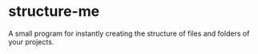 # structure-me
A small program for instantly creating the structure of files and folders of your projects.
